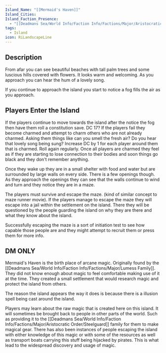 ```yaml
---
Island_Name: "[[Mermaid's Haven]]"
Island_Cities: 
Island_Faction_Presence:
  - "[[Deadmans Sea/World Info/Faction Info/Factions/Major/Aristocratic Order/Steelguard]]"
tags:
  - Island
icon: RiLandscapeLine
---
```

## Description
From afar you can see beautiful beaches with tall palm trees and some luscious hills covered with flowers. It looks warm and welcoming. As you approach you can hear the hum of a lovely song. 

If you continue to approach the island you start to notice a fog fills the air as you approach.



## Players Enter the Island
If the players continue to move towards the island after the notice the fog then have them roll a constitution save. DC 17? If the players fail they become charmed and attempt to charm others who are not already charmed. Asking them things like can you smell the fresh air? Do you hear that lovely song being sung? Increase DC by 1 for each player around them that is charmed. Roll again regularly. Once all players are charmed they feel as if they are starting to lose connection to their bodies and soon things go black and they don't remember anything. 

Once they wake up they are in a small shelter with food and water but are surrounded by large walls on every side. There is a few openings though. As they approach the openings they can see that the walls continue to wind and turn and they notice they are in a maze.

The players must survive and escape the maze. (kind of similar concept to maze runner movie). If the players manage to escape the maze they will escape into a jail within the settlement on the island. There they will be questioned by the people guarding the island on why they are there and what they know about the island. 

Successfully escaping the maze is a sort of initiation test to see how capable those people are and they might attempt to recruit them or press them for more info. 




## DM ONLY 
Mermaid's Haven is the birth place of arcane magic. Originally found by the [[Deadmans Sea/World Info/Faction Info/Factions/Major/Lumess Family]]. They did not know enough about magic to feel comfortable making use of it at the time. They created a small settlement that would research magic and protect the island from others.

The reason the island appears the way it does is because there is a illusion spell being cast around the island.

Players may learn about the raw magic that is created here on this island. It will sometimes be brought back to people in other parts of the world. Such as providing it to the [[Deadmans Sea/World Info/Faction Info/Factions/Major/Aristocratic Order/Steelguard]] family for them to make magical gear. There has also been instances of people escaping the island with either knowledge of this magic or with some of the resources as well as transport boats carrying this stuff being hijacked by pirates. This is what lead to the widespread discovery and usage of magic. 
